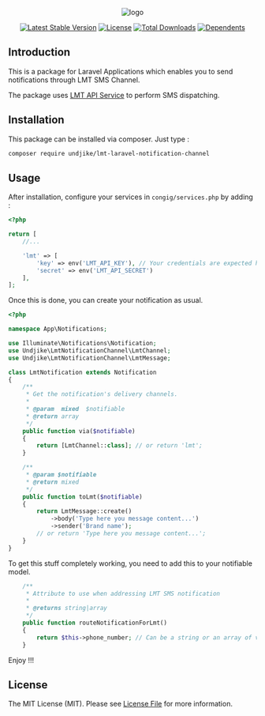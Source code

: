 <p align="center"><img src="https://lmtgroup.com/wp-content/uploads/2019/09/logo-300.png" alt="logo"></p>

<p align="center">
<a href="https://packagist.org/packages/undjike/lmt-laravel-notification-channel"><img src="https://poser.pugx.org/undjike/lmt-laravel-notification-channel/v/stable.svg" alt="Latest Stable Version"></a>
<a href="https://packagist.org/packages/undjike/lmt-laravel-notification-channel"><img src="https://poser.pugx.org/undjike/lmt-laravel-notification-channel/license.svg" alt="License"></a>
<a href="https://packagist.org/packages/undjike/lmt-laravel-notification-channel"><img src="https://poser.pugx.org/undjike/lmt-laravel-notification-channel/d/total.svg" alt="Total Downloads"></a>
<a href="https://packagist.org/packages/undjike/lmt-laravel-notification-channel"><img src="https://poser.pugx.org/undjike/lmt-laravel-notification-channel/dependents.svg" alt="Dependents"></a>
</p>

## Introduction

This is a package for Laravel Applications which enables you to send notifications through LMT SMS Channel.

The package uses <a href="https://lmtgroup.com/offre-sms">LMT API Service</a> to perform SMS dispatching.

## Installation

This package can be installed via composer. Just type :

```bash
composer require undjike/lmt-laravel-notification-channel
```

## Usage

After installation, configure your services in `congig/services.php` by adding :

```php
<?php

return [
    //...

    'lmt' => [
        'key' => env('LMT_API_KEY'), // Your credentials are expected here
        'secret' => env('LMT_API_SECRET')
    ],
];
```

Once this is done, you can create your notification as usual.

```php
<?php

namespace App\Notifications;

use Illuminate\Notifications\Notification;
use Undjike\LmtNotificationChannel\LmtChannel;
use Undjike\LmtNotificationChannel\LmtMessage;

class LmtNotification extends Notification
{
    /**
     * Get the notification's delivery channels.
     *
     * @param  mixed  $notifiable
     * @return array
     */
    public function via($notifiable)
    {
        return [LmtChannel::class]; // or return 'lmt';
    }

    /**
     * @param $notifiable
     * @return mixed
     */
    public function toLmt($notifiable)
    {
        return LmtMessage::create()
            ->body('Type here you message content...')
            ->sender('Brand name');
        // or return 'Type here you message content...';
    }
}

```

To get this stuff completely working, you need to add this
to your notifiable model.


```php
    /**
     * Attribute to use when addressing LMT SMS notification
     *
     * @returns string|array
     */
    public function routeNotificationForLmt()
    {
        return $this->phone_number; // Can be a string or an array of valid phone numbers
    }
```

Enjoy !!!

## License

The MIT License (MIT). Please see [License File](LICENSE.md) for more information.
